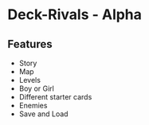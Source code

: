 # Deck-Rivals - Alpha
## Features 
* Story 
* Map 
* Levels
* Boy or Girl
* Different starter cards
* Enemies
* Save and Load
